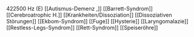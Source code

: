 422500 Hz (E)
[[Autismus-Demenz ,]]
[[Barrett-Syndrom]]
[[Cerebroatrophic H.]]
[[Krankheiten/Dissoziation]]
[[Dissoziativen Störungen]]
[[Ekbom-Syndrom]]
[[Fuge]]
[[Hysterie]]
[[Laryngomalazie]]
[[Restless-Legs-Syndrom]]
[[Rett-Syndrom]]
[[Speiseröhre]]